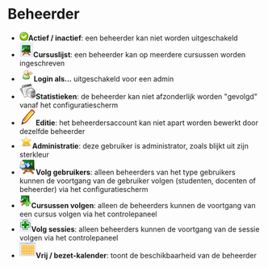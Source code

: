 # Beheerder

* ![](../../../.gitbook/assets/images46%20%281%29.png)**Actief / inactief**: een beheerder kan niet worden uitgeschakeld
* ![](../../../.gitbook/assets/graficos63%20%281%29.png)**Cursuslijst**: een beheerder kan op meerdere cursussen worden ingeschreven
* ![](../../../.gitbook/assets/graficos62%20%281%29.png)**Login als...** uitgeschakeld voor een admin
* ![](../../../.gitbook/assets/graficos67%20%281%29.png)**Statistieken**: de beheerder kan niet afzonderlijk worden "gevolgd" vanaf het configuratiescherm
* ![](../../../.gitbook/assets/graficos64%20%281%29.png)**Editie**: het beheerdersaccount kan niet apart worden bewerkt door dezelfde beheerder
* ![](../../../.gitbook/assets/graficos65%20%281%29.png)**Administratie**: deze gebruiker is administrator, zoals blijkt uit zijn sterkleur
* ![](../../../.gitbook/assets/graficos68%20%281%29.png)**Volg gebruikers**: alleen beheerders van het type gebruikers kunnen de voortgang van de gebruiker volgen \(studenten, docenten of beheerder\) via het configuratiescherm
* ![](../../../.gitbook/assets/graficos69%20%281%29.png)**Cursussen volgen**: alleen de beheerders kunnen de voortgang van een cursus volgen via het controlepaneel
* ![](../../../.gitbook/assets/graficos70%20%281%29.png)**Volg sessies**: alleen beheerders kunnen de voortgang van de sessie volgen via het controlepaneel
* ![](../../../.gitbook/assets/graficos66%20%281%29.png)**Vrij / bezet-kalender**: toont de beschikbaarheid van de beheerder

